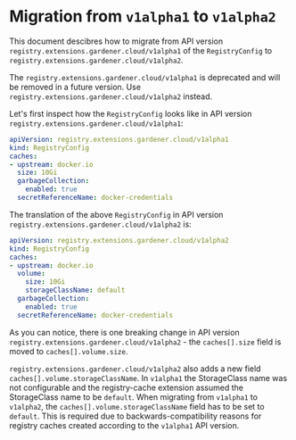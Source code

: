 # Migration from `v1alpha1` to `v1alpha2`

This document descibres how to migrate from API version `registry.extensions.gardener.cloud/v1alpha1` of the `RegistryConfig` to `registry.extensions.gardener.cloud/v1alpha2`.

The `registry.extensions.gardener.cloud/v1alpha1` is deprecated and will be removed in a future version. Use `registry.extensions.gardener.cloud/v1alpha2` instead.

Let's first inspect how the `RegistryConfig` looks like in API version `registry.extensions.gardener.cloud/v1alpha1`:

```yaml
apiVersion: registry.extensions.gardener.cloud/v1alpha1
kind: RegistryConfig
caches:
- upstream: docker.io
  size: 10Gi
  garbageCollection:
    enabled: true
  secretReferenceName: docker-credentials
```

The translation of the above `RegistryConfig` in API version `registry.extensions.gardener.cloud/v1alpha2` is:

```yaml
apiVersion: registry.extensions.gardener.cloud/v1alpha2
kind: RegistryConfig
caches:
- upstream: docker.io
  volume:
    size: 10Gi
    storageClassName: default
  garbageCollection:
    enabled: true
  secretReferenceName: docker-credentials
```

As you can notice, there is one breaking change in API version `registry.extensions.gardener.cloud/v1alpha2` - the `caches[].size` field is moved to `caches[].volume.size`.

`registry.extensions.gardener.cloud/v1alpha2` also adds a new field `caches[].volume.storageClassName`. In `v1alpha1` the StorageClass name was not configurable and the registry-cache extension assumed the StorageClass name to be `default`. When migrating from `v1alpha1` to `v1alpha2`, the `caches[].volume.storageClassName` field has to be set to `default`. This is required due to backwards-compatibility reasons for registry caches created according to the `v1alpha1` API version.
